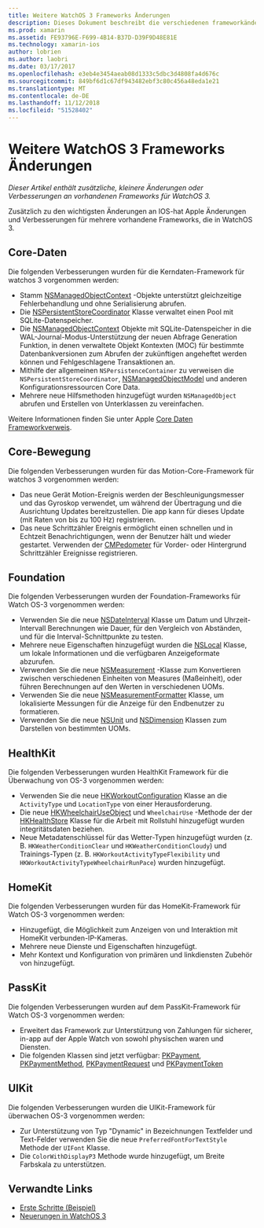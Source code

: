 ```yaml
---
title: Weitere WatchOS 3 Frameworks Änderungen
description: Dieses Dokument beschreibt die verschiedenen frameworkänderungen mit WatchOS 3 und wie Sie in Xamarin verwendet werden. Kerndaten, Core während der Übertragung, Foundation, HealthKit, HomeKit, PassKit und UIKit werden erläutert.
ms.prod: xamarin
ms.assetid: FE93796E-F699-4B14-B37D-D39F9D48E81E
ms.technology: xamarin-ios
author: lobrien
ms.author: laobri
ms.date: 03/17/2017
ms.openlocfilehash: e3eb4e3454aeab08d1333c5dbc3d4808fa4d676c
ms.sourcegitcommit: 849bf6d1c67df943482ebf3c80c456a48eda1e21
ms.translationtype: MT
ms.contentlocale: de-DE
ms.lasthandoff: 11/12/2018
ms.locfileid: "51528402"
---
```

# <a name="additional-watchos-3-frameworks-changes"></a>Weitere WatchOS 3 Frameworks Änderungen

_Dieser Artikel enthält zusätzliche, kleinere Änderungen oder Verbesserungen an vorhandenen Frameworks für WatchOS 3._

Zusätzlich zu den wichtigsten Änderungen an IOS-hat Apple Änderungen und Verbesserungen für mehrere vorhandene Frameworks, die in WatchOS 3.


## <a name="core-data"></a>Core-Daten

Die folgenden Verbesserungen wurden für die Kerndaten-Framework für watchos 3 vorgenommen werden:

- Stamm [NSManagedObjectContext](https://developer.apple.com/reference/coredata/nsmanagedobjectcontext) -Objekte unterstützt gleichzeitige Fehlerbehandlung und ohne Serialisierung abrufen.
- Die [NSPersistentStoreCoordinator](https://developer.apple.com/reference/coredata/nspersistentstorecoordinator) Klasse verwaltet einen Pool mit SQLite-Datenspeicher.
- Die [NSManagedObjectContext](https://developer.apple.com/reference/coredata/nsmanagedobjectcontext) Objekte mit SQLite-Datenspeicher in die WAL-Journal-Modus-Unterstützung der neuen Abfrage Generation Funktion, in denen verwaltete Objekt Kontexten (MOC) für bestimmte Datenbankversionen zum Abrufen der zukünftigen angeheftet werden können und Fehlgeschlagene Transaktionen an.
- Mithilfe der allgemeinen `NSPersistenceContainer` zu verweisen die `NSPersistentStoreCoordinator`, [NSManagedObjectModel](https://developer.apple.com/reference/coredata/nsmanagedobjectmodel) und anderen Konfigurationsressourcen Core Data.
- Mehrere neue Hilfsmethoden hinzugefügt wurden `NSManagedObject` abrufen und Erstellen von Unterklassen zu vereinfachen.

Weitere Informationen finden Sie unter Apple [Core Daten Frameworkverweis](https://developer.apple.com/reference/coredata).


## <a name="core-motion"></a>Core-Bewegung

Die folgenden Verbesserungen wurden für das Motion-Core-Framework für watchos 3 vorgenommen werden:

- Das neue Gerät Motion-Ereignis werden der Beschleunigungsmesser und das Gyroskop verwendet, um während der Übertragung und die Ausrichtung Updates bereitzustellen. Die app kann für dieses Update (mit Raten von bis zu 100 Hz) registrieren.
- Das neue Schrittzähler Ereignis ermöglicht einen schnellen und in Echtzeit Benachrichtigungen, wenn der Benutzer hält und wieder gestartet. Verwenden der [CMPedometer](https://developer.apple.com/reference/coremotion/cmpedometer) für Vorder- oder Hintergrund Schrittzähler Ereignisse registrieren.


## <a name="foundation"></a>Foundation

Die folgenden Verbesserungen wurden der Foundation-Frameworks für Watch OS-3 vorgenommen werden:

- Verwenden Sie die neue [NSDateInterval](https://developer.apple.com/reference/foundation/nsdateinterval) Klasse um Datum und Uhrzeit-Intervall Berechnungen wie Dauer, für den Vergleich von Abständen, und für die Interval-Schnittpunkte zu testen.
- Mehrere neue Eigenschaften hinzugefügt wurden die [NSLocal](https://developer.apple.com/reference/foundation/nslocale) Klasse, um lokale Informationen und die verfügbaren Anzeigeformate abzurufen.
- Verwenden Sie die neue [NSMeasurement](https://developer.apple.com/reference/foundation/nsmeasurement) -Klasse zum Konvertieren zwischen verschiedenen Einheiten von Measures (Maßeinheit), oder führen Berechnungen auf den Werten in verschiedenen UOMs.
- Verwenden Sie die neue [NSMeasurementFormatter](https://developer.apple.com/reference/foundation/nsmeasurementformatter) Klasse, um lokalisierte Messungen für die Anzeige für den Endbenutzer zu formatieren.
- Verwenden Sie die neue [NSUnit](https://developer.apple.com/reference/foundation/nsunit) und [NSDimension](https://developer.apple.com/reference/foundation/nsdimension) Klassen zum Darstellen von bestimmten UOMs.


## <a name="healthkit"></a>HealthKit

Die folgenden Verbesserungen wurden HealthKit Framework für die Überwachung von OS-3 vorgenommen werden:

- Verwenden Sie die neue [HKWorkoutConfiguration](https://developer.apple.com/reference/healthkit/hkworkoutconfiguration) Klasse an die `ActivityType` und `LocationType` von einer Herausforderung.
- Die neue [HKWheelchairUseObject](https://developer.apple.com/reference/healthkit/hkwheelchairuseobject) und `WheelchairUse` -Methode der der [HKHealthStore](https://developer.apple.com/reference/healthkit/hkhealthstore) Klasse für die Arbeit mit Rollstuhl hinzugefügt wurden integritätsdaten beziehen.
- Neue Metadatenschlüssel für das Wetter-Typen hinzugefügt wurden (z. B. `HKWeatherConditionClear` und `HKWeatherConditionCloudy`) und Trainings-Typen (z. B. `HKWorkoutActivityTypeFlexibility` und `HKWorkoutActivityTypeWheelchairRunPace`) wurden hinzugefügt.


## <a name="homekit"></a>HomeKit

Die folgenden Verbesserungen wurden für das HomeKit-Framework für Watch OS-3 vorgenommen werden:

- Hinzugefügt, die Möglichkeit zum Anzeigen von und Interaktion mit HomeKit verbunden-IP-Kameras.
- Mehrere neue Dienste und Eigenschaften hinzugefügt.
- Mehr Kontext und Konfiguration von primären und linkdiensten Zubehör von hinzugefügt.


## <a name="passkit"></a>PassKit

Die folgenden Verbesserungen wurden auf dem PassKit-Framework für Watch OS-3 vorgenommen werden:

- Erweitert das Framework zur Unterstützung von Zahlungen für sicherer, in-app auf der Apple Watch von sowohl physischen waren und Diensten.
- Die folgenden Klassen sind jetzt verfügbar: [PKPayment](https://developer.apple.com/reference/passkit/pkpayment), [PKPaymentMethod](https://developer.apple.com/reference/passkit/pkpaymentmethod), [PKPaymentRequest](https://developer.apple.com/reference/passkit/pkpaymentrequest) und [PKPaymentToken](https://developer.apple.com/reference/passkit/pkpaymenttoken)


## <a name="uikit"></a>UIKit

Die folgenden Verbesserungen wurden die UIKit-Framework für überwachen OS-3 vorgenommen werden:

- Zur Unterstützung von Typ "Dynamic" in Bezeichnungen Textfelder und Text-Felder verwenden Sie die neue `PreferredFontForTextStyle` Methode der `UIFont` Klasse.
- Die `ColorWithDisplayP3` Methode wurde hinzugefügt, um Breite Farbskala zu unterstützen.


## <a name="related-links"></a>Verwandte Links

- [Erste Schritte (Beispiel)](https://developer.xamarin.com/samples/monotouch/WatchKit/)
- [Neuerungen in WatchOS 3](https://developer.apple.com/library/prerelease/content/releasenotes/General/WhatsNewInwatchOS/Articles/watchOS3.html#//apple_ref/doc/uid/TP40017085-SW1)
